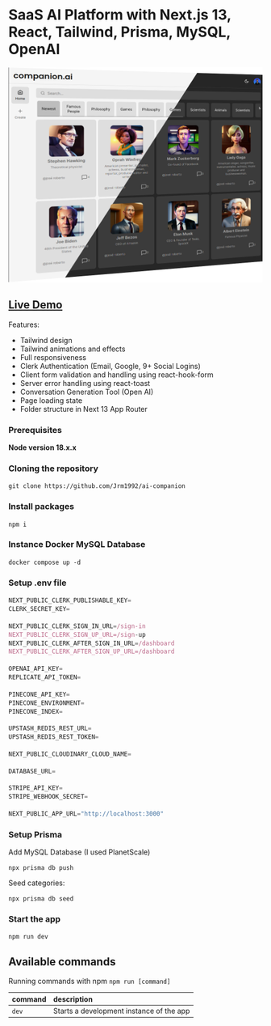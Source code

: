 # SaaS AI Platform with Next.js 13, React, Tailwind, Prisma, MySQL, OpenAI

<p align="center">
  <img src=".github/img/cover.png">
  <br />
</p>

## <a target="_blank" href="https://ai-companion-jrm1992.vercel.app/">Live Demo</a>

Features:

- Tailwind design
- Tailwind animations and effects
- Full responsiveness
- Clerk Authentication (Email, Google, 9+ Social Logins)
- Client form validation and handling using react-hook-form
- Server error handling using react-toast
- Conversation Generation Tool (Open AI)
- Page loading state
- Folder structure in Next 13 App Router

### Prerequisites

**Node version 18.x.x**

### Cloning the repository

```shell
git clone https://github.com/Jrm1992/ai-companion
```

### Install packages

```shell
npm i
```

### Instance Docker MySQL Database

```shell
docker compose up -d
```

### Setup .env file


```js
NEXT_PUBLIC_CLERK_PUBLISHABLE_KEY=
CLERK_SECRET_KEY=

NEXT_PUBLIC_CLERK_SIGN_IN_URL=/sign-in
NEXT_PUBLIC_CLERK_SIGN_UP_URL=/sign-up
NEXT_PUBLIC_CLERK_AFTER_SIGN_IN_URL=/dashboard
NEXT_PUBLIC_CLERK_AFTER_SIGN_UP_URL=/dashboard

OPENAI_API_KEY=
REPLICATE_API_TOKEN=

PINECONE_API_KEY=
PINECONE_ENVIRONMENT=
PINECONE_INDEX=

UPSTASH_REDIS_REST_URL=
UPSTASH_REDIS_REST_TOKEN=

NEXT_PUBLIC_CLOUDINARY_CLOUD_NAME=

DATABASE_URL=

STRIPE_API_KEY=
STRIPE_WEBHOOK_SECRET=

NEXT_PUBLIC_APP_URL="http://localhost:3000"
```

### Setup Prisma

Add MySQL Database (I used PlanetScale)

```shell
npx prisma db push

```

Seed categories:
```shell
npx prisma db seed
```

### Start the app

```shell
npm run dev
```

## Available commands

Running commands with npm `npm run [command]`

| command         | description                              |
| :-------------- | :--------------------------------------- |
| `dev`           | Starts a development instance of the app |

